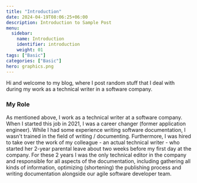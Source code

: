 ```yaml
---
title: "Introduction"
date: 2024-04-19T08:06:25+06:00
description: Introduction to Sample Post
menu:
  sidebar:
    name: Introduction
    identifier: introduction
    weight: 01
tags: ["Basic"]
categories: ["Basic"]
hero: graphics.png
---
```


Hi and welcome to my blog, where I post random stuff that I deal with during my work as a technical writer in a software company.

### My Role

As mentioned above, I work as a technical writer at a software company.
When I started this job in 2021, I was a career changer (former application engineer). 
While I had some experience writing software documentation, I wasn't trained in the field of writing / documenting.
Furthermore, I was hired to take over the work of my colleague - an actual technical writer - who started her 2-year parental leave about two weeks before my first day at the company. For these 2 years I was the only technical editor in the company and responsible for all aspects of the documentation, including gathering all kinds of information, optimizing (shortening) the publishing process and writing documentation alongside our agile software developer team.
